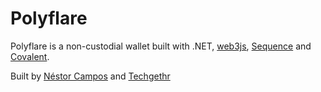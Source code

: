 # Polyflare

Polyflare is a non-custodial wallet built with .NET, [web3js](https://web3js.readthedocs.io/en/v1.7.3/), [Sequence](https://sequence.xyz/) and [Covalent](https://www.covalenthq.com/).

Built by [Néstor Campos](https://www.linkedin.com/in/nescampos/) and [Techgethr](https://techgethr.com/)
